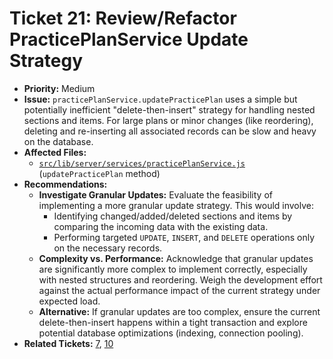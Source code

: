 # Ticket 21: Review/Refactor PracticePlanService Update Strategy

- **Priority:** Medium
- **Issue:** `practicePlanService.updatePracticePlan` uses a simple but potentially inefficient "delete-then-insert" strategy for handling nested sections and items. For large plans or minor changes (like reordering), deleting and re-inserting all associated records can be slow and heavy on the database.
- **Affected Files:**
    - [`src/lib/server/services/practicePlanService.js`](src/lib/server/services/practicePlanService.js) (`updatePracticePlan` method)
- **Recommendations:**
    - **Investigate Granular Updates:** Evaluate the feasibility of implementing a more granular update strategy. This would involve:
        - Identifying changed/added/deleted sections and items by comparing the incoming data with the existing data.
        - Performing targeted `UPDATE`, `INSERT`, and `DELETE` operations only on the necessary records.
    - **Complexity vs. Performance:** Acknowledge that granular updates are significantly more complex to implement correctly, especially with nested structures and reordering. Weigh the development effort against the actual performance impact of the current strategy under expected load.
    - **Alternative:** If granular updates are too complex, ensure the current delete-then-insert happens within a tight transaction and explore potential database optimizations (indexing, connection pooling).
- **Related Tickets:** [7](./07-api-scalability-practice-plans.md), [10](./10-refactor-state-sectionsstore.md) 